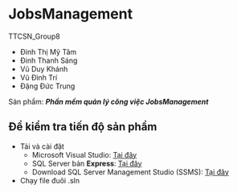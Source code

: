 # JobsManagement
TTCSN_Group8
- Đinh Thị Mỹ Tâm
- Đinh Thanh Sáng
- Vũ Duy Khánh
- Vũ Đình Trí
- Đặng Đức Trung

Sản phẩm: ___Phần mềm quản lý công việc JobsManagement___

## Để kiểm tra tiến độ sản phẩm
  + Tải và cài đặt 
    - Microsoft Visual Studio: [Tại đây](https://visualstudio.microsoft.com/)
    - SQL Server bản __Express__: [Tại đây](https://www.microsoft.com/en-us/sql-server/sql-server-downloads)
    - Download SQL Server Management Studio (SSMS): [Tại đây](https://learn.microsoft.com/en-us/sql/ssms/download-sql-server-management-studio-ssms?view=sql-server-ver16)
  + Chạy file đuôi .sln
